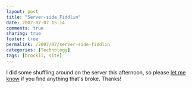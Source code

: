 ```yaml
---
layout: post
title: "Server-side Fiddlin"
date: 2007-07-07 15:14
comments: true
sharing: true
footer: true
permalink: /2007/07/server-side-fiddlin
categories: [Technology]
tags: [brockli, site]
---
```

I did some shuffling around on the server this afternoon, so please <a href="mailto:brock@brockboland.com">let me know</a> if you find anything that's broke.  Thanks!
